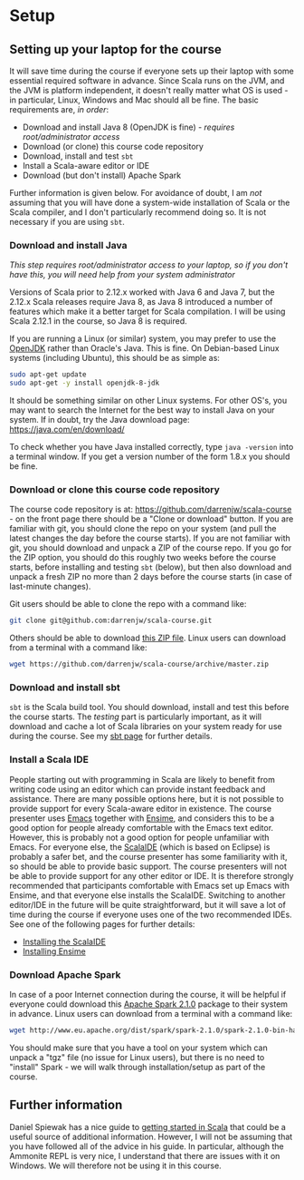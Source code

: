 # Setup

## Setting up your laptop for the course

It will save time during the course if everyone sets up their laptop with some essential required software in advance. Since Scala runs on the JVM, and the JVM is platform independent, it doesn't really matter what OS is used - in particular, Linux, Windows and Mac should all be fine. The basic requirements are, *in order*:

* Download and install Java 8 (OpenJDK is fine) - *requires root/administrator access*
* Download (or clone) this course code repository
* Download, install and test `sbt`
* Install a Scala-aware editor or IDE
* Download (but don't install) Apache Spark

Further information is given below. For avoidance of doubt, I am *not* assuming that you will have done a system-wide installation of Scala or the Scala compiler, and I don't particularly recommend doing so. It is not necessary if you are using `sbt`.

### Download and install Java

*This step requires root/administrator access to your laptop, so if you don't have this, you will need help from your system administrator*

Versions of Scala prior to 2.12.x worked with Java 6 and Java 7, but the 2.12.x Scala releases require Java 8, as Java 8 introduced a number of features which make it a better target for Scala compilation. I will be using Scala 2.12.1 in the course, so Java 8 is required.

If you are running a Linux (or similar) system, you may prefer to use the [OpenJDK](http://openjdk.java.net/) rather than Oracle's Java. This is fine. On Debian-based Linux systems (including Ubuntu), this should be as simple as:
```bash
sudo apt-get update
sudo apt-get -y install openjdk-8-jdk
```
It should be something similar on other Linux systems. For other OS's, you may want to search the Internet for the best way to install Java on your system. If in doubt, try the Java download page: https://java.com/en/download/

To check whether you have Java installed correctly, type `java -version` into a terminal window. If you get a version number of the form 1.8.x you should be fine.

### Download or clone this course code repository

The course code repository is at: https://github.com/darrenjw/scala-course - on the front page there should be a "Clone or download" button. If you are familiar with git, you should clone the repo on your system (and pull the latest changes the day before the course starts). If you are not familiar with git, you should download and unpack a ZIP of the course repo. If you go for the ZIP option, you should do this roughly two weeks before the course starts, before installing and testing `sbt` (below), but then also download and unpack a fresh ZIP no more than 2 days before the course starts (in case of last-minute changes).

Git users should be able to clone the repo with a command like:
```bash
git clone git@github.com:darrenjw/scala-course.git
```
Others should be able to download [this ZIP file](https://github.com/darrenjw/scala-course/archive/master.zip). Linux users can download from a terminal with a command like:
```bash
wget https://github.com/darrenjw/scala-course/archive/master.zip
```

### Download and install sbt

`sbt` is the Scala build tool. You should download, install and test this before the course starts. The *testing* part is particularly important, as it will download and cache a lot of Scala libraries on your system ready for use during the course. See my [sbt page](sbt/Readme.md) for further details.

### Install a Scala IDE

People starting out with programming in Scala are likely to benefit from writing code using an editor which can provide instant feedback and assistance. There are many possible options here, but it is not possible to provide support for every Scala-aware editor in existence. The course presenter uses [Emacs](https://www.gnu.org/software/emacs/) together with [Ensime](http://ensime.org/editors/emacs/install/), and considers this to be a good option for people already comfortable with the Emacs text editor. However, this is probably not a good option for people unfamiliar with Emacs. For everyone else, the [ScalaIDE](http://scala-ide.org/) (which is based on Eclipse) is probably a safer bet, and the course presenter has some familiarity with it, so should be able to provide basic support. The course presenters will not be able to provide support for any other editor or IDE. It is therefore strongly recommended that participants comfortable with Emacs set up Emacs with Ensime, and that everyone else installs the ScalaIDE. Switching to another editor/IDE in the future will be quite straightforward, but it will save a lot of time during the course if everyone uses one of the two recommended IDEs. See one of the following pages for further details:

* [Installing the ScalaIDE](ScalaIDE.md)
* [Installing Ensime](Ensime.md)

### Download Apache Spark

In case of a poor Internet connection during the course, it will be helpful if everyone could download this [Apache Spark 2.1.0](http://www.eu.apache.org/dist/spark/spark-2.1.0/spark-2.1.0-bin-hadoop2.7.tgz) package to their system in advance. Linux users can download from a terminal with a command like:
```bash
wget http://www.eu.apache.org/dist/spark/spark-2.1.0/spark-2.1.0-bin-hadoop2.7.tgz
```
You should make sure that you have a tool on your system which can unpack a "tgz" file (no issue for Linux users), but there is no need to "install" Spark - we will walk through installation/setup as part of the course.

## Further information

Daniel Spiewak has a nice guide to [getting started in Scala](https://gist.github.com/djspiewak/cb72c41ac335a3a9b28b3307be04aa43) that could be a useful source of additional information. However, I will not be assuming that you have followed all of the advice in his guide. In particular, although the Ammonite REPL is very nice, I understand that there are issues with it on Windows. We will therefore not be using it in this course.


